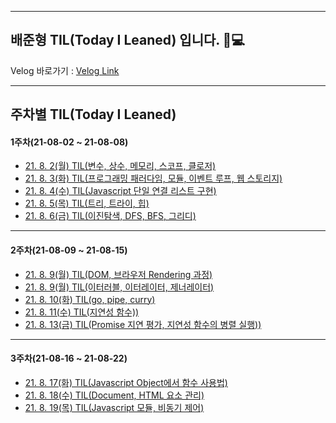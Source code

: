 <hr>

## 배준형 TIL(Today I Leaned) 입니다. 👋💻

Velog 바로가기 : [Velog Link](https://velog.io/@apparatus1)

<hr>

## 주차별 TIL(Today I Leaned)

#### 1주차(21-08-02 ~ 21-08-08)

- [21. 8. 2(월) TIL(변수, 상수, 메모리, 스코프, 클로저)](https://velog.io/@apparatus1/21.-8.-2%EC%9B%94-TIL%EC%9E%90%EB%B0%94%EC%8A%A4%ED%81%AC%EB%A6%BD%ED%8A%B8-%EC%A3%BC%EC%9A%94-%EB%AC%B8%EB%B2%95)
- [21. 8. 3(화) TIL(프로그래밍 패러다임, 모듈, 이벤트 루프, 웹 스토리지)](https://velog.io/@apparatus1/21.-8.-3%ED%99%94-TIL)
- [21. 8. 4(수) TIL(Javascript 단일 연결 리스트 구현)](https://velog.io/@apparatus1/21.-8.-4%EC%88%98-TILJavascript-%EB%8B%A8%EC%9D%BC-%EC%97%B0%EA%B2%B0-%EB%A6%AC%EC%8A%A4%ED%8A%B8-%EA%B5%AC%ED%98%84)
 - [21. 8. 5(목) TIL(트리, 트라이, 힙)](https://velog.io/@apparatus1/21.-8.-5%EB%AA%A9-TIL%ED%8A%B8%EB%A6%AC-%ED%8A%B8%EB%9D%BC%EC%9D%B4-%ED%9E%99)
 - [21. 8. 6(금) TIL(이진탐색, DFS, BFS, 그리디)](https://velog.io/@apparatus1/21.-8.-6%EA%B8%88-TIL%EC%9D%B4%EC%A7%84%ED%83%90%EC%83%89-DFS-BFS-%EA%B7%B8%EB%A6%AC%EB%94%94)

<hr>

#### 2주차(21-08-09 ~ 21-08-15)


- [21. 8. 9(월) TIL(DOM, 브라우저 Rendering 과정)](https://velog.io/@apparatus1/21.-8.-9%EC%9B%94-TILDOM)
- [21. 8. 9(월) TIL(이터러블, 이터레이터, 제너레이터)](https://velog.io/@apparatus1/21.-8.-9%EC%9B%94-TIL%EC%9D%B4%ED%84%B0%EB%9F%AC%EB%B8%94-%EC%9D%B4%ED%84%B0%EB%A0%88%EC%9D%B4%ED%84%B0-%EC%A0%9C%EB%84%88%EB%A0%88%EC%9D%B4%ED%84%B0)
- [21. 8. 10(화) TIL(go, pipe, curry)](https://velog.io/@apparatus1/21.-8.-10%ED%99%94-TILgo-pipe-curry)
- [21. 8. 11(수) TIL(지연성 함수))](https://velog.io/@apparatus1/21.-8.-11%EC%88%98-TIL%EC%A7%80%EC%97%B0%EC%84%B1-%ED%95%A8%EC%88%98)
- [21. 8. 13(금) TIL(Promise 지연 평가, 지연성 함수의 병렬 실행))](https://velog.io/@apparatus1/21.-8.-13%EA%B8%88-TILPromise-%EC%A7%80%EC%97%B0-%ED%8F%89%EA%B0%80-%EC%A7%80%EC%97%B0%EC%84%B1-%ED%95%A8%EC%88%98%EC%9D%98-%EB%B3%91%EB%A0%AC-%EC%8B%A4%ED%96%89)

<hr>

#### 3주차(21-08-16 ~ 21-08-22)

- [21. 8. 17(화) TIL(Javascript Object에서 함수 사용법)](https://velog.io/@apparatus1/21.-8.-17%ED%99%94-TILJavascript-Object%EC%97%90%EC%84%9C-%ED%95%A8%EC%88%98-%EC%82%AC%EC%9A%A9%EB%B2%95)
- [21. 8. 18(수) TIL(Document, HTML 요소 관리)](https://velog.io/@apparatus1/21.-8.-18%EC%88%98-TILDocument-HTML-%EC%9A%94%EC%86%8C-%EA%B4%80%EB%A6%AC)
- [21. 8. 19(목) TIL(Javascript 모듈, 비동기 제어)](https://velog.io/@apparatus1/21.-8.-19%EB%AA%A9-TILJavascript-%EB%AA%A8%EB%93%88-%EB%B9%84%EB%8F%99%EA%B8%B0-%EC%A0%9C%EC%96%B4)